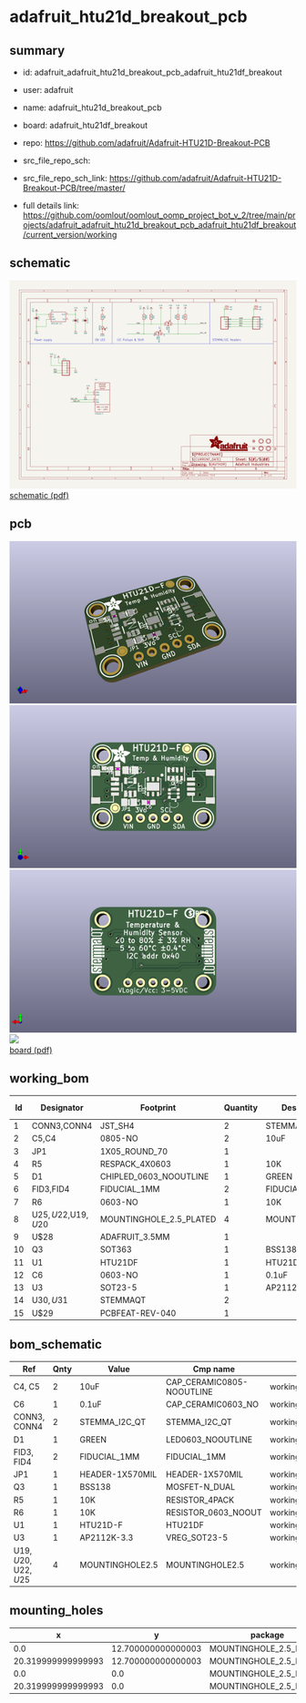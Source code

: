 # adafruit_htu21d_breakout_pcb
 
## summary 
* id: adafruit_adafruit_htu21d_breakout_pcb_adafruit_htu21df_breakout
* user: adafruit
* name: adafruit_htu21d_breakout_pcb
* board: adafruit_htu21df_breakout
* repo: https://github.com/adafruit/Adafruit-HTU21D-Breakout-PCB



* src_file_repo_sch: 
* src_file_repo_sch_link: https://github.com/adafruit/Adafruit-HTU21D-Breakout-PCB/tree/master/
* full details link: https://github.com/oomlout/oomlout_oomp_project_bot_v_2/tree/main/projects/adafruit_adafruit_htu21d_breakout_pcb_adafruit_htu21df_breakout/current_version/working  

## schematic  
![](working_schematic_600.png)  
[schematic (pdf)](working_schematic.pdf)  

## pcb  
![](working_3d_600.png) 
![](working_3d_front_600.png)  
![](working_3d_back_600.png)  
![](working_600.png)  
[board (pdf)](working.pdf)  

## working_bom
| Id | Designator | Footprint | Quantity | Designation | Supplier and ref |  | None | 
| --- | --- | --- | --- | --- | --- | --- | --- | 
| 1 | CONN3,CONN4 | JST_SH4 | 2 | STEMMA_I2C_QT |  |  | [''] | 
| 2 | C5,C4 | 0805-NO | 2 | 10uF |  |  | [''] | 
| 3 | JP1 | 1X05_ROUND_70 | 1 |  |  |  | [''] | 
| 4 | R5 | RESPACK_4X0603 | 1 | 10K |  |  | [''] | 
| 5 | D1 | CHIPLED_0603_NOOUTLINE | 1 | GREEN |  |  | [''] | 
| 6 | FID3,FID4 | FIDUCIAL_1MM | 2 | FIDUCIAL_1MM |  |  | [''] | 
| 7 | R6 | 0603-NO | 1 | 10K |  |  | [''] | 
| 8 | U$25,U$22,U$19,U$20 | MOUNTINGHOLE_2.5_PLATED | 4 | MOUNTINGHOLE2.5 |  |  | [''] | 
| 9 | U$28 | ADAFRUIT_3.5MM | 1 |  |  |  | [''] | 
| 10 | Q3 | SOT363 | 1 | BSS138 |  |  | [''] | 
| 11 | U1 | HTU21DF | 1 | HTU21D-F |  |  | [''] | 
| 12 | C6 | 0603-NO | 1 | 0.1uF |  |  | [''] | 
| 13 | U3 | SOT23-5 | 1 | AP2112K-3.3 |  |  | [''] | 
| 14 | U$30,U$31 | STEMMAQT | 2 |  |  |  | [''] | 
| 15 | U$29 | PCBFEAT-REV-040 | 1 |  |  |  | [''] | 


## bom_schematic
| Ref | Qnty | Value | Cmp name | Footprint | Description | Vendor | DNP | 
| --- | --- | --- | --- | --- | --- | --- | --- | 
| C4, C5 | 2 | 10uF | CAP_CERAMIC0805-NOOUTLINE | working:0805-NO |  |  |  | 
| C6 | 1 | 0.1uF | CAP_CERAMIC0603_NO | working:0603-NO |  |  |  | 
| CONN3, CONN4 | 2 | STEMMA_I2C_QT | STEMMA_I2C_QT | working:JST_SH4 |  |  |  | 
| D1 | 1 | GREEN | LED0603_NOOUTLINE | working:CHIPLED_0603_NOOUTLINE |  |  |  | 
| FID3, FID4 | 2 | FIDUCIAL_1MM | FIDUCIAL_1MM | working:FIDUCIAL_1MM |  |  |  | 
| JP1 | 1 | HEADER-1X570MIL | HEADER-1X570MIL | working:1X05_ROUND_70 |  |  |  | 
| Q3 | 1 | BSS138 | MOSFET-N_DUAL | working:SOT363 |  |  |  | 
| R5 | 1 | 10K | RESISTOR_4PACK | working:RESPACK_4X0603 |  |  |  | 
| R6 | 1 | 10K | RESISTOR_0603_NOOUT | working:0603-NO |  |  |  | 
| U1 | 1 | HTU21D-F | HTU21DF | working:HTU21DF |  |  |  | 
| U3 | 1 | AP2112K-3.3 | VREG_SOT23-5 | working:SOT23-5 |  |  |  | 
| U$19, U$20, U$22, U$25 | 4 | MOUNTINGHOLE2.5 | MOUNTINGHOLE2.5 | working:MOUNTINGHOLE_2.5_PLATED |  |  |  | 


## mounting_holes
| x | y | package | value | ref | size | 
| --- | --- | --- | --- | --- | --- | 
| 0.0 | 12.700000000000003 | MOUNTINGHOLE_2.5_PLATED | MOUNTINGHOLE2.5 | U$19 | m3 | 
| 20.319999999999993 | 12.700000000000003 | MOUNTINGHOLE_2.5_PLATED | MOUNTINGHOLE2.5 | U$20 | m3 | 
| 0.0 | 0.0 | MOUNTINGHOLE_2.5_PLATED | MOUNTINGHOLE2.5 | U$22 | m3 | 
| 20.319999999999993 | 0.0 | MOUNTINGHOLE_2.5_PLATED | MOUNTINGHOLE2.5 | U$25 | m3 | 



